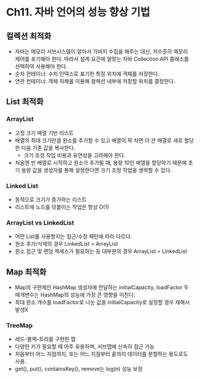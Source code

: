 # Ch11. 자바 언어의 성능 향상 기법

## 컬렉션 최적화
- 자바는 메모리 서브시스템이 알아서 가비지 수집을 해주는 대신, 저수준의 메모리 제어를 포기해아 한다. 따라서 설계 요건에 알맞는 자바 Collection API 클래스를 선택하여 사용해야 한다.
- 순차 컨테이너: 수치 인덱스로 표기한 특정 위치에 객체를 저장한다.
- 연관 컨테이너: 객체 자체를 이용해 컬렉션 내부에 저장할 위치를 결정한다.

## List 최적화
### ArrayList
- 고정 크기 배열 기반 리스트
- 배열의 최대 크기만큼 원소를 추가할 수 있고 배열이 꽉 차면 더 큰 매열로 새로 할당한 다음 기존 값을 복사한다.
  - 크기 조정 작업 비용과 유연성을 고려해야 한다.
- 처음엔 빈 배열로 시작하고 원소가 추가될 때, 용량 10인 배열을 할당하기 때문에 초기 용량 값을 생성자를 통해 설정한다면 크기 조정 작업을 생략할 수 있다.

### Linked List
- 동적으로 크기가 증가하는 리스트
- 리스트에 노드를 덧붙이는 작업은 항상 O(1)

### ArrayList vs LinkedList
- 어떤 List를 사용항지는 접근/수정 패턴에 따라 다르다.
- 원소 추가/삭제의 경우 LinkedList > ArrayList
- 원소 접근 및 랜덤 엑세스가 필요하는 등 대부분의 경우 ArrayList > LinkedList

## Map 최적화
- Map의 구현체인 HashMap 생성자에 전달하는 initialCapacity, loadFactor 두 매개변수는 HashMap의 성능에 가장 큰 영향을 미친다.
- 최대 원소 개수를 loadFactor로 나눈 값을 initialCapacity로 설정할 경우 재해시 발생X

### TreeMap
- 레드-블랙-트리를 구현한 맵
- 다양한 키가 필요할 때 아주 유용하며, 서브맵에 신속히 접근 가능
- 처음부터 어느 지점까지, 또는 어느 지점부터 끝까지 데이터를 분할하는 용도로도 사용.
- get(), put(), containsKey(), remove는 log(n) 성능 보장
